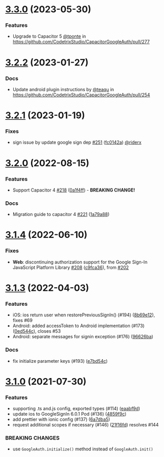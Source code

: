 # [3.3.0](https://github.com/CodetrixStudio/CapacitorGoogleAuth/compare/3.2.2...3.3.0) (2023-05-30)

### Features

- Upgrade to Capacitor 5 [@tponte](https://github.com/tponte) in https://github.com/CodetrixStudio/CapacitorGoogleAuth/pull/277

# [3.2.2](https://github.com/CodetrixStudio/CapacitorGoogleAuth/compare/3.2.1...3.2.2) (2023-01-27)

### Docs

- Update android plugin instructions by [@teaqu](https://github.com/teaqu) in https://github.com/CodetrixStudio/CapacitorGoogleAuth/pull/254

# [3.2.1](https://github.com/CodetrixStudio/CapacitorGoogleAuth/v3.2.0...v3.2.1) (2023-01-19)

### Fixes

- sign issue by update google sign dep [#251](https://github.com/CodetrixStudio/CapacitorGoogleAuth/pull/251) ([fc0142a](https://github.com/CodetrixStudio/CapacitorGoogleAuth/commit/fc0142a)) [@riderx](https://github.com/riderx)

# [3.2.0](https://github.com/CodetrixStudio/CapacitorGoogleAuth/v3.1.3...v3.2.0) (2022-08-15)

### Features

- Support Capacitor 4 [#218](https://github.com/CodetrixStudio/CapacitorGoogleAuth/pull/218) ([0a1f4ff](https://github.com/CodetrixStudio/CapacitorGoogleAuth/commit/0a1f4ff)) - **BREAKING CHANGE!**

### Docs

- Migration guide to capacitor 4 [#221](https://github.com/CodetrixStudio/CapacitorGoogleAuth/pull/221) ([1a79a88](https://github.com/CodetrixStudio/CapacitorGoogleAuth/commit/1a79a88))

# [3.1.4](https://github.com/CodetrixStudio/CapacitorGoogleAuth/v3.1.3...v3.1.4) (2022-06-10)

### Fixes

- **Web**: discontinuing authorization support for the Google Sign-In JavaScript Platform Library [#208](https://github.com/CodetrixStudio/CapacitorGoogleAuth/pull/208) ([c9fca36](https://github.com/CodetrixStudio/CapacitorGoogleAuth/commit/c9fca36)), from [#202](https://github.com/CodetrixStudio/CapacitorGoogleAuth/issues/202)

# [3.1.3](https://github.com/CodetrixStudio/CapacitorGoogleAuth/v3.1.0...v3.1.3) (2022-04-03)

### Features

- iOS: ios return user when restorePreviousSignIn() (#194) ([8b69e12](https://github.com/CodetrixStudio/CapacitorGoogleAuth/commit/8b69e12)), fixes #69
- Android: added accessToken to Android implementation (#173) ([0ed544c](https://github.com/CodetrixStudio/CapacitorGoogleAuth/commit/0ed544c)), closes #53
- Android: separate messages for signin exception (#176) ([96626ba](https://github.com/CodetrixStudio/CapacitorGoogleAuth/commit/96626ba))

### Docs

- fix initialize parameter keys (#193) ([e7bd54c](https://github.com/CodetrixStudio/CapacitorGoogleAuth/commit/e7bd54c))

# [3.1.0](https://github.com/CodetrixStudio/CapacitorGoogleAuth/v3.0.2...v3.1.0) (2021-07-30)

### Features

- supporting .ts and.js config, exported types (#114) ([eaabf9d](https://github.com/CodetrixStudio/CapacitorGoogleAuth/commit/eaabf9d))
- update ios to GoogleSignIn 6.0.1 Pod (#136) ([4859f9c](https://github.com/CodetrixStudio/CapacitorGoogleAuth/commit/4859f9c))
- add prettier with ionic config (#137) ([6a7dba5](https://github.com/CodetrixStudio/CapacitorGoogleAuth/commit/6a7dba5))
- request additional scopes if necessary (#146) ([21f16fd](https://github.com/CodetrixStudio/CapacitorGoogleAuth/commit/21f16fd)) resolves #144

### BREAKING CHANGES

- use `GoogleAuth.initialize()` method instead of `GoogleAuth.init()`
